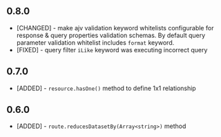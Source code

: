 ## 0.8.0

* [CHANGED] - make ajv validation keyword whitelists configurable for response & query properties validation schemas. By default query parameter validation whitelist includes `format` keyword.
* [FIXED] - query filter `iLike` keyword was executing incorrect query

## 0.7.0

* [ADDED] - `resource.hasOne()` method to define 1x1 relationship

## 0.6.0

* [ADDED] - `route.reducesDatasetBy(Array<string>)` method
